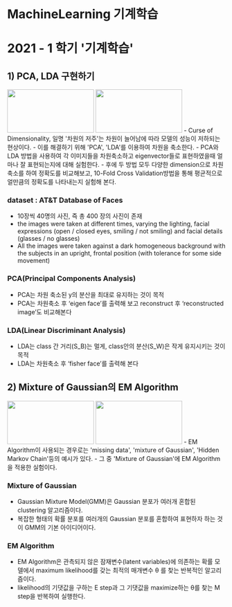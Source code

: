 # MachineLearning 기계학습
# 2021 - 1 학기 '기계학습'

## 1) PCA, LDA 구현하기
<img src="/imgages/Eigen_face.png" width="200" height="100">
<img src="/imgages/Fisher_face.png" width="200" height="100">
- Curse of Dimensionality, 일명 '차원의 저주'는 차원이 늘어남에 따라 모델의 성능이 저하되는 현상이다. 
- 이를 해결하기 위해 'PCA', 'LDA'를 이용하여 차원을 축소한다.
- PCA와 LDA 방법을 사용하여 각 이미지들을 차원축소하고 eigenvector들로 표현하였을때 얼마나 잘 표현되는지에 대해 실험한다.
- 후에 두 방법 모두 다양한 dimension으로 차원축소를 하여 정확도를 비교해보고, 10-Fold Cross Validation방법을 통해 평균적으로 얼만큼의 정확도를 나타내는지 실험해 본다.

### dataset : AT&T Database of Faces
- 10장씩 40명의 사진, 즉 총 400 장의 사진이 존재
-  the images were taken at different times, varying the lighting, facial expressions (open / closed eyes, smiling / not smiling) and facial details (glasses / no glasses)
-  All the images were taken against a dark homogeneous background with the subjects in an upright, frontal position (with tolerance for some side movement)

### PCA(Principal Components Analysis)
- PCA는 차원 축소된 y의 분산을 최대로 유지하는 것이 목적
- PCA는 차원축소 후 ‘eigen face’를 출력해 보고 reconstruct 후 ‘reconstructed image’도 비교해본다
### LDA(Linear Discriminant Analysis)
- LDA는 class 간 거리(S_B)는 멀게, class안의 분산(S_W)은 작게 유지시키는 것이 목적
- LDA는 차원축소 후 ‘fisher face’를 출력해 본다


## 2) Mixture of Gaussian의 EM Algorithm
<img src="/imgages/MoG.png" width="200" height="100">
<img src="/imgages/Clustering.png" width="200" height="100">
- EM Algorithm이 사용되는 경우로는 'missing data', 'mixture of Gaussian', 'Hidden Markov Chain'등의 예시가 있다.
- 그 중 'Mixture of Gaussian'에 EM Algorithm을 적용한 실험이다.

### Mixture of Gaussian
- Gaussian Mixture Model(GMM)은 Gaussian 분포가 여러개 혼합된 clustering 알고리즘이다.
- 복잡한 형태의 확률 분포를 여러개의 Gaussian 분포를 혼합하여 표현하자 하는 것이 GMM의 기본 아이디어이다.

### EM Algorithm
- EM Algorithm은 관측되지 않은 잠재변수(latent variables)에 의존하는 확률 모델에서 maximum likelihood를 갖는 최적의 매개변수 θ 를 찾는 반복적인 알고리즘이다.
- likelihood의 기댓값을 구하는 E step과 그 기댓값을 maximize하는 θ를 찾는 M step을 반복하여 실행한다.


